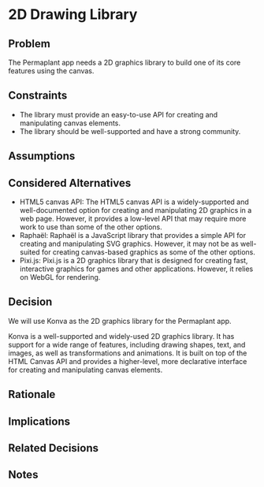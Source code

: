 # 2D Drawing Library

## Problem

The Permaplant app needs a 2D graphics library to build one of its core features using the canvas.

## Constraints

- The library must provide an easy-to-use API for creating and manipulating canvas elements.
- The library should be well-supported and have a strong community.

## Assumptions

## Considered Alternatives

- HTML5 canvas API: The HTML5 canvas API is a widely-supported and well-documented option for creating and manipulating 2D graphics in a web page. However, it provides a low-level API that may require more work to use than some of the other options.
- Raphaël: Raphaël is a JavaScript library that provides a simple API for creating and manipulating SVG graphics. However, it may not be as well-suited for creating canvas-based graphics as some of the other options.
- Pixi.js: Pixi.js is a 2D graphics library that is designed for creating fast, interactive graphics for games and other applications. However, it relies on WebGL for rendering.

## Decision

We will use Konva as the 2D graphics library for the Permaplant app.

Konva is a well-supported and widely-used 2D graphics library. It has support for a wide range of features, including drawing shapes, text, and images, as well as transformations and animations. It is built on top of the HTML Canvas API and provides a higher-level, more declarative interface for creating and manipulating canvas elements.

## Rationale

## Implications

## Related Decisions

## Notes
